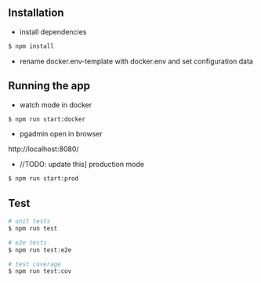 ## Installation

- install dependencies
```bash
$ npm install

```
- rename docker.env-template with docker.env and set configuration data

## Running the app


- watch mode in docker
```bash
$ npm run start:docker
```

- pgadmin
open in browser 

http://localhost:8080/

- //TODO: update this] production mode
```bash
$ npm run start:prod
```

## Test

```bash
# unit tests
$ npm run test

# e2e tests
$ npm run test:e2e

# test coverage
$ npm run test:cov
```
